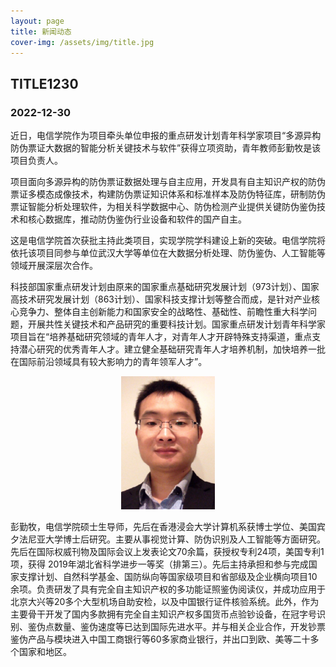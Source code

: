 ```yaml
---
layout: page
title: 新闻动态
cover-img: /assets/img/title.jpg
---
```

<!--
 * @Author: Conghao Wong
 * @Date: 2023-03-12 10:46:57
 * @LastEditors: Conghao Wong
 * @LastEditTime: 2023-03-13 10:54:22
 * @Description: file content
 * @Github: https://cocoon2wong.github.io
 * Copyright 2023 Conghao Wong, All Rights Reserved.
-->

## TITLE1230

### 2022-12-30

近日，电信学院作为项目牵头单位申报的重点研发计划青年科学家项目“多源异构防伪票证大数据的智能分析关键技术与软件”获得立项资助，青年教师彭勤牧是该项目负责人。

项目面向多源异构的防伪票证数据处理与自主应用，开发具有自主知识产权的防伪票证多模态成像技术，构建防伪票证知识体系和标准样本及防伪特征库，研制防伪票证智能分析处理软件，为相关科学数据中心、防伪检测产业提供关键防伪鉴伪技术和核心数据库，推动防伪鉴伪行业设备和软件的国产自主。

这是电信学院首次获批主持此类项目，实现学院学科建设上新的突破。电信学院将依托该项目同参与单位武汉大学等单位在大数据分析处理、防伪鉴伪、人工智能等领域开展深层次合作。

科技部国家重点研发计划由原来的国家重点基础研究发展计划（973计划）、国家高技术研究发展计划（863计划）、国家科技支撑计划等整合而成，是针对产业核心竞争力、整体自主创新能力和国家安全的战略性、基础性、前瞻性重大科学问题，开展共性关键技术和产品研究的重要科技计划。国家重点研发计划青年科学家项目旨在“培养基础研究领域的青年人才，对青年人才开辟特殊支持渠道，重点支持潜心研究的优秀青年人才。建立健全基础研究青年人才培养机制，加快培养一批在国际前沿领域具有较大影响力的青年领军人才”。

<div align="center">
     <img style="width: 150px;" src="/assets/img/news/2022-12-30-0.png">
</div>

彭勤牧，电信学院硕士生导师，先后在香港浸会大学计算机系获博士学位、美国宾夕法尼亚大学博士后研究。主要从事视觉计算、防伪识别及人工智能等方面研究。先后在国际权威刊物及国际会议上发表论文70余篇，获授权专利24项，美国专利1项，获得 2019年湖北省科学进步一等奖（排第三）。先后主持承担和参与完成国家支撑计划、自然科学基金、国防纵向等国家级项目和省部级及企业横向项目10余项。负责研发了具有完全自主知识产权的多功能证照鉴伪阅读仪，并成功应用于北京大兴等20多个大型机场自助安检，以及中国银行证件核验系统。此外，作为主要骨干开发了国内多款拥有完全自主知识产权多国货币点验钞设备，在冠字号识别、鉴伪点数量、鉴伪速度等已达到国际先进水平。并与相关企业合作，开发钞票鉴伪产品与模块进入中国工商银行等60多家商业银行，并出口到欧、美等二十多个国家和地区。
